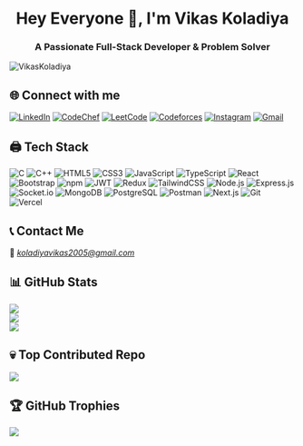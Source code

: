 <h1 align="center">Hey Everyone 👋, I'm Vikas Koladiya</h1>
<h3 align="center">A Passionate Full-Stack Developer & Problem Solver</h3>

<p align="left"> <img src="https://komarev.com/ghpvc/?username=VikasKoladiya&label=Profile%20views&color=0e75b6&style=flat" alt="VikasKoladiya" /> </p>

## 🌐 Connect with me
[![LinkedIn](https://img.shields.io/badge/LinkedIn-%230077B5.svg?logo=linkedin&logoColor=white)](https://linkedin.com/in/vikaskoladiya)
[![CodeChef](https://img.shields.io/badge/CodeChef-%235B4638.svg?logo=CodeChef&logoColor=white)](https://www.codechef.com/users/vikas_044) 
[![LeetCode](https://img.shields.io/badge/LeetCode-%23FFA116.svg?logo=LeetCode&logoColor=white)](https://www.leetcode.com/Koladiya_Vikas)
[![Codeforces](https://img.shields.io/badge/Codeforces-%23187FCA.svg?logo=Codeforces&logoColor=white)](https://codeforces.com/profile/vikas_koladiya)
[![Instagram](https://img.shields.io/badge/Instagram-%23E4405F.svg?logo=instagram&logoColor=white)](https://instagram.com/vikas_koladoia__005)
[![Gmail](https://img.shields.io/badge/Gmail-D14836?logo=gmail&logoColor=white)](mailto:koladiyavikas2005@gmail.com)

## 🖨 Tech Stack
![C](https://img.shields.io/badge/c-%2300599C.svg?style=for-the-badge&logo=c&logoColor=white)
![C++](https://img.shields.io/badge/c++-%2300599C.svg?style=for-the-badge&logo=c%2B%2B&logoColor=white)
![HTML5](https://img.shields.io/badge/html5-%23E34F26.svg?style=for-the-badge&logo=html5&logoColor=white)
![CSS3](https://img.shields.io/badge/css3-%231572B6.svg?style=for-the-badge&logo=css3&logoColor=white)
![JavaScript](https://img.shields.io/badge/javascript-%23F7DF1E.svg?style=for-the-badge&logo=javascript&logoColor=black)
![TypeScript](https://img.shields.io/badge/typescript-%23007ACC.svg?style=for-the-badge&logo=typescript&logoColor=white)
![React](https://img.shields.io/badge/react-%2361DAFB.svg?style=for-the-badge&logo=react&logoColor=black)
![Bootstrap](https://img.shields.io/badge/bootstrap-%23563D7C.svg?style=for-the-badge&logo=bootstrap&logoColor=white)
![npm](https://img.shields.io/badge/npm-%23CB3837.svg?style=for-the-badge&logo=npm&logoColor=white)
![JWT](https://img.shields.io/badge/jwt-%23000000.svg?style=for-the-badge&logo=json-web-tokens&logoColor=white)
![Redux](https://img.shields.io/badge/redux-%23764ABC.svg?style=for-the-badge&logo=redux&logoColor=white)
![TailwindCSS](https://img.shields.io/badge/tailwindcss-%2306B6D4.svg?style=for-the-badge&logo=tailwind-css&logoColor=white)
![Node.js](https://img.shields.io/badge/node.js-%23339933.svg?style=for-the-badge&logo=nodedotjs&logoColor=white)
![Express.js](https://img.shields.io/badge/express.js-%23404D59.svg?style=for-the-badge&logo=express&logoColor=white)
![Socket.io](https://img.shields.io/badge/Socket.io-black?style=for-the-badge&logo=socket.io&badgeColor=010101)
![MongoDB](https://img.shields.io/badge/mongodb-%2347A248.svg?style=for-the-badge&logo=mongodb&logoColor=white)
![PostgreSQL](https://img.shields.io/badge/postgresql-%23336791.svg?style=for-the-badge&logo=postgresql&logoColor=white)
![Postman](https://img.shields.io/badge/postman-%23FF6C37.svg?style=for-the-badge&logo=postman&logoColor=white)
![Next.js](https://img.shields.io/badge/next.js-%23000000.svg?style=for-the-badge&logo=nextdotjs&logoColor=white)
![Git](https://img.shields.io/badge/git-%23F05033.svg?style=for-the-badge&logo=git&logoColor=white)
![Vercel](https://img.shields.io/badge/vercel-%23000000.svg?style=for-the-badge&logo=vercel&logoColor=white)  

## 📞 Contact Me
📧 *koladiyavikas2005@gmail.com*

## 📊 GitHub Stats
![](https://github-readme-streak-stats.herokuapp.com/?user=VikasKoladiya&theme=dark&hide_border=false)<br/>
![](https://github-readme-stats.vercel.app/api?username=VikasKoladiya&theme=dark&hide_border=false&include_all_commits=false&count_private=false)<br/>
![](https://github-readme-stats.vercel.app/api/top-langs/?username=VikasKoladiya&theme=dark&hide_border=false&include_all_commits=false&count_private=false&layout=compact)

## 💀 Top Contributed Repo
![](https://github-contributor-stats.vercel.app/api?username=VikasKoladiya&limit=5&theme=flat&combine_all_yearly_contributions=true)

## 🏆 GitHub Trophies
![](https://github-profile-trophy.vercel.app/?username=VikasKoladiya&theme=radical&no-frame=false&no-bg=false&margin-w=4)
